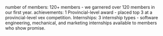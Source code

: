 number of members: 120+ members - we garnered over 120 members in our first year.
achievements: 1 Provincial-level award - placed top 3 at a provincial-level vex competition.
Internships: 3 internship types - software engineering, mechanical, and marketing internships available to members who show promise.